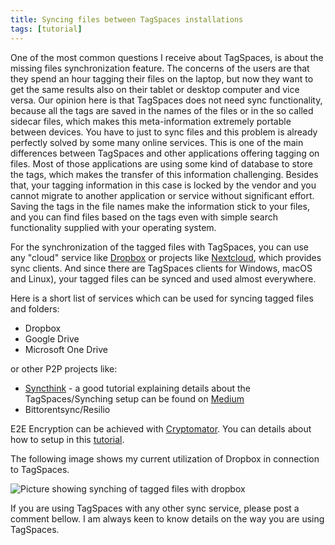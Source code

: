 ```yaml
---
title: Syncing files between TagSpaces installations
tags: [tutorial]
---
```


One of the most common questions I receive about TagSpaces, is about the missing files synchronization feature. The concerns of the users are that they spend an hour tagging their files on the laptop, but now they want to get the same results also on their tablet or desktop computer and vice versa. Our opinion here is that TagSpaces does not need sync functionality, because all the tags are saved in the names of the files or in the so called sidecar files, which makes this meta-information extremely portable between devices. You have to just to sync files and this problem is already perfectly solved by some many online services. This is one of the main differences between TagSpaces and other applications offering tagging on files. Most of those applications are using some kind of database to store the tags, which makes the transfer of this information challenging. Besides that, your tagging information in this case is locked by the vendor and you cannot migrate to another application or service without significant effort. Saving the tags in the file names make the information stick to your files, and you can find files based on the tags even with simple search functionality supplied with your operating system.

For the synchronization of the tagged files with TagSpaces, you can use any "cloud" service like [Dropbox](https://dropbox.com) or projects like [Nextcloud](https://nextcloud.com), which provides sync clients. And since there are TagSpaces clients for Windows, macOS and Linux), your tagged files can be synced and used almost everywhere.

Here is a short list of services which can be used for syncing tagged files and folders:

- Dropbox
- Google Drive
- Microsoft One Drive

or other P2P projects like:

- [Syncthink](https://syncthing.net/) - a good tutorial explaining details about the TagSpaces/Synching setup can be found on [Medium](https://attilaorosz.medium.com/syncronise-your-offline-notes-across-all-devices-without-the-cloud-1e82fa53d1f1)
- Bittorentsync/Resilio

E2E Encryption can be achieved with [Cryptomator](https://cryptomator.org/). You can details about how to setup in this [tutorial](/tutorials/e2ee-with-tagspaces-and-cryptomator).

The following image shows my current utilization of Dropbox in connection to TagSpaces.

![Picture showing synching of tagged files with dropbox](/media/tagspaces-dropbox-sync.png)

If you are using TagSpaces with any other sync service, please post a comment bellow. I am always keen to know details on the way you are using TagSpaces.
